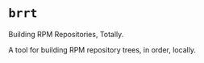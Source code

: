 # `brrt`

Building RPM Repositories, Totally.

A tool for building RPM repository trees, in order, locally.
